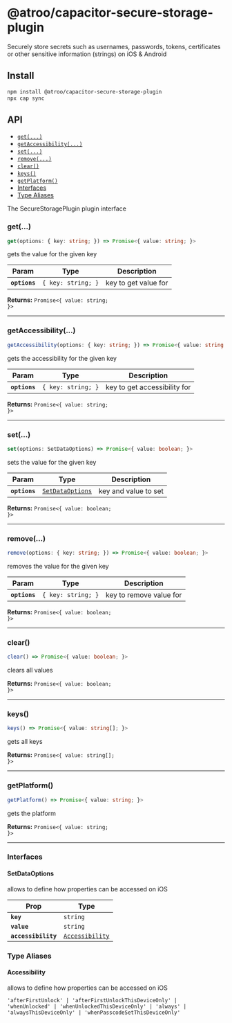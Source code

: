 # @atroo/capacitor-secure-storage-plugin

Securely store secrets such as usernames, passwords, tokens, certificates or other sensitive information (strings) on iOS & Android

## Install

```bash
npm install @atroo/capacitor-secure-storage-plugin
npx cap sync
```

## API

<docgen-index>

* [`get(...)`](#get)
* [`getAccessibility(...)`](#getaccessibility)
* [`set(...)`](#set)
* [`remove(...)`](#remove)
* [`clear()`](#clear)
* [`keys()`](#keys)
* [`getPlatform()`](#getplatform)
* [Interfaces](#interfaces)
* [Type Aliases](#type-aliases)

</docgen-index>

<docgen-api>
<!--Update the source file JSDoc comments and rerun docgen to update the docs below-->

The SecureStoragePlugin plugin interface

### get(...)

```typescript
get(options: { key: string; }) => Promise<{ value: string; }>
```

gets the value for the given key

| Param         | Type                          | Description          |
| ------------- | ----------------------------- | -------------------- |
| **`options`** | <code>{ key: string; }</code> | key to get value for |

**Returns:** <code>Promise&lt;{ value: string; }&gt;</code>

--------------------


### getAccessibility(...)

```typescript
getAccessibility(options: { key: string; }) => Promise<{ value: string | undefined; }>
```

gets the accessibility for the given key

| Param         | Type                          | Description                  |
| ------------- | ----------------------------- | ---------------------------- |
| **`options`** | <code>{ key: string; }</code> | key to get accessibility for |

**Returns:** <code>Promise&lt;{ value: string; }&gt;</code>

--------------------


### set(...)

```typescript
set(options: SetDataOptions) => Promise<{ value: boolean; }>
```

sets the value for the given key

| Param         | Type                                                      | Description          |
| ------------- | --------------------------------------------------------- | -------------------- |
| **`options`** | <code><a href="#setdataoptions">SetDataOptions</a></code> | key and value to set |

**Returns:** <code>Promise&lt;{ value: boolean; }&gt;</code>

--------------------


### remove(...)

```typescript
remove(options: { key: string; }) => Promise<{ value: boolean; }>
```

removes the value for the given key

| Param         | Type                          | Description             |
| ------------- | ----------------------------- | ----------------------- |
| **`options`** | <code>{ key: string; }</code> | key to remove value for |

**Returns:** <code>Promise&lt;{ value: boolean; }&gt;</code>

--------------------


### clear()

```typescript
clear() => Promise<{ value: boolean; }>
```

clears all values

**Returns:** <code>Promise&lt;{ value: boolean; }&gt;</code>

--------------------


### keys()

```typescript
keys() => Promise<{ value: string[]; }>
```

gets all keys

**Returns:** <code>Promise&lt;{ value: string[]; }&gt;</code>

--------------------


### getPlatform()

```typescript
getPlatform() => Promise<{ value: string; }>
```

gets the platform

**Returns:** <code>Promise&lt;{ value: string; }&gt;</code>

--------------------


### Interfaces


#### SetDataOptions

allows to define how properties can be accessed on iOS

| Prop                | Type                                                    |
| ------------------- | ------------------------------------------------------- |
| **`key`**           | <code>string</code>                                     |
| **`value`**         | <code>string</code>                                     |
| **`accessibility`** | <code><a href="#accessibility">Accessibility</a></code> |


### Type Aliases


#### Accessibility

allows to define how properties can be accessed on iOS

<code>'afterFirstUnlock' | 'afterFirstUnlockThisDeviceOnly' | 'whenUnlocked' | 'whenUnlockedThisDeviceOnly' | 'always' | 'alwaysThisDeviceOnly' | 'whenPasscodeSetThisDeviceOnly'</code>

</docgen-api>
